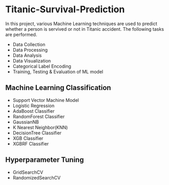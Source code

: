 # Titanic-Survival-Prediction

In this project, various Machine Learning techniques are used to predict whether a person is servived or not in Titanic accident. The following tasks are performed. 

- Data Collection
- Data Processing
- Data Analysis
- Data Visualization
- Categorical Label Encoding
- Training, Testing & Evaluation of ML model


## Machine Learning Classification

- Support Vector Machine Model
- Logistic Regression
- AdaBoost Classifier
- RandomForest Classifier
- GaussianNB
- K Nearest Neighbor(KNN)
- DecisionTree Classifier
- XGB Classifier
- XGBRF Classifier

## Hyperparameter Tuning

- GridSearchCV
- RandomizedSearchCV
